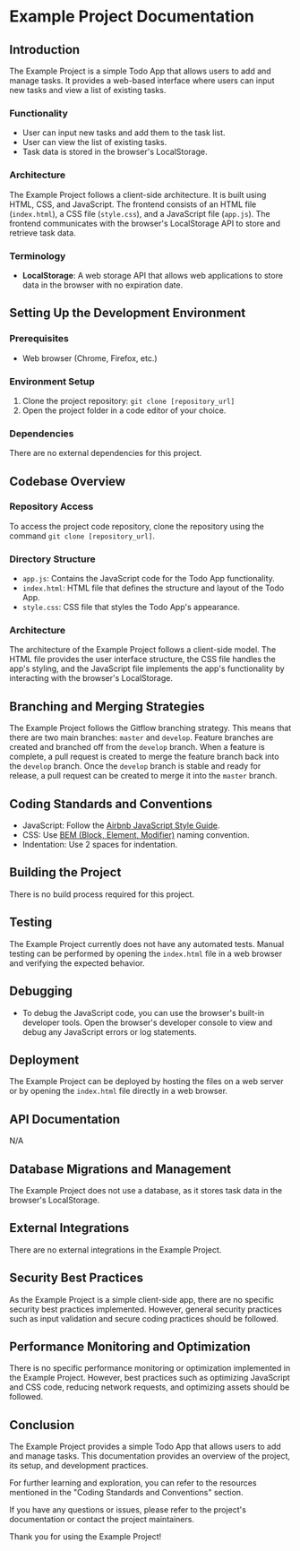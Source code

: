 # Example Project Documentation

## Introduction
The Example Project is a simple Todo App that allows users to add and manage tasks. It provides a web-based interface where users can input new tasks and view a list of existing tasks.

### Functionality
- User can input new tasks and add them to the task list.
- User can view the list of existing tasks.
- Task data is stored in the browser's LocalStorage.

### Architecture
The Example Project follows a client-side architecture. It is built using HTML, CSS, and JavaScript. The frontend consists of an HTML file (`index.html`), a CSS file (`style.css`), and a JavaScript file (`app.js`). The frontend communicates with the browser's LocalStorage API to store and retrieve task data.

### Terminology
- **LocalStorage**: A web storage API that allows web applications to store data in the browser with no expiration date.

## Setting Up the Development Environment
### Prerequisites
- Web browser (Chrome, Firefox, etc.)

### Environment Setup
1. Clone the project repository: `git clone [repository_url]`
2. Open the project folder in a code editor of your choice.

### Dependencies
There are no external dependencies for this project.

## Codebase Overview
### Repository Access
To access the project code repository, clone the repository using the command `git clone [repository_url]`.

### Directory Structure
- `app.js`: Contains the JavaScript code for the Todo App functionality.
- `index.html`: HTML file that defines the structure and layout of the Todo App.
- `style.css`: CSS file that styles the Todo App's appearance.

### Architecture
The architecture of the Example Project follows a client-side model. The HTML file provides the user interface structure, the CSS file handles the app's styling, and the JavaScript file implements the app's functionality by interacting with the browser's LocalStorage.

## Branching and Merging Strategies
The Example Project follows the Gitflow branching strategy. This means that there are two main branches: `master` and `develop`. Feature branches are created and branched off from the `develop` branch. When a feature is complete, a pull request is created to merge the feature branch back into the `develop` branch. Once the `develop` branch is stable and ready for release, a pull request can be created to merge it into the `master` branch.

## Coding Standards and Conventions
- JavaScript: Follow the [Airbnb JavaScript Style Guide](https://github.com/airbnb/javascript).
- CSS: Use [BEM (Block, Element, Modifier)](http://getbem.com/) naming convention.
- Indentation: Use 2 spaces for indentation.

## Building the Project
There is no build process required for this project.

## Testing
The Example Project currently does not have any automated tests. Manual testing can be performed by opening the `index.html` file in a web browser and verifying the expected behavior.

## Debugging
- To debug the JavaScript code, you can use the browser's built-in developer tools. Open the browser's developer console to view and debug any JavaScript errors or log statements.

## Deployment
The Example Project can be deployed by hosting the files on a web server or by opening the `index.html` file directly in a web browser.

## API Documentation
N/A

## Database Migrations and Management
The Example Project does not use a database, as it stores task data in the browser's LocalStorage.

## External Integrations
There are no external integrations in the Example Project.

## Security Best Practices
As the Example Project is a simple client-side app, there are no specific security best practices implemented. However, general security practices such as input validation and secure coding practices should be followed.

## Performance Monitoring and Optimization
There is no specific performance monitoring or optimization implemented in the Example Project. However, best practices such as optimizing JavaScript and CSS code, reducing network requests, and optimizing assets should be followed.

## Conclusion
The Example Project provides a simple Todo App that allows users to add and manage tasks. This documentation provides an overview of the project, its setup, and development practices.

For further learning and exploration, you can refer to the resources mentioned in the "Coding Standards and Conventions" section.

If you have any questions or issues, please refer to the project's documentation or contact the project maintainers.

Thank you for using the Example Project!